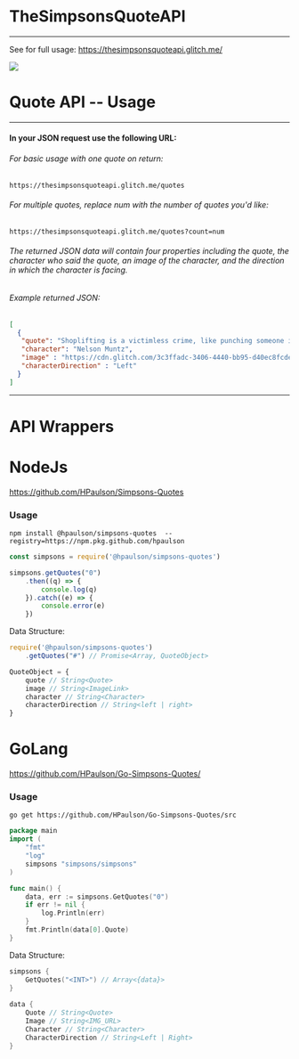 # TheSimpsonsQuoteAPI
--------------
See for full usage: https://thesimpsonsquoteapi.glitch.me/

![](https://cdn.glitch.com/3c3ffadc-3406-4440-bb95-d40ec8fcde72%2Fsimpsons.PNG?1497481539770)

# Quote API -- Usage
-------------
#### In your JSON request use the following URL:
###### For basic usage with one quote on return:
```
https://thesimpsonsquoteapi.glitch.me/quotes
```

###### For multiple quotes, replace num with the number of quotes you'd like:
```
https://thesimpsonsquoteapi.glitch.me/quotes?count=num
```

###### The returned JSON data will contain four properties including the quote, the character who said the quote, an image of the character, and the direction in which the character is facing.
###### Example returned JSON: 
```json
[
  {
   "quote": "Shoplifting is a victimless crime, like punching someone in the dark.",
   "character": "Nelson Muntz",
   "image" : "https://cdn.glitch.com/3c3ffadc-3406-4440-bb95-d40ec8fcde72%2FNelsonMuntz.png?1497567511185",
   "characterDirection" : "Left"
  }
]
```
-------------
# API Wrappers

# NodeJs
https://github.com/HPaulson/Simpsons-Quotes
### Usage

`npm install @hpaulson/simpsons-quotes  --registry=https://npm.pkg.github.com/hpaulson`

```js
const simpsons = require('@hpaulson/simpsons-quotes')

simpsons.getQuotes("0")
    .then((q) => {
        console.log(q)
    }).catch((e) => {
        console.error(e)
    })

```
Data Structure:

```js
require('@hpaulson/simpsons-quotes')
    .getQuotes("#") // Promise<Array, QuoteObject>

QuoteObject = {
    quote // String<Quote>
    image // String<ImageLink>
    character // String<Character>
    characterDirection // String<left | right>
}
```

# GoLang
https://github.com/HPaulson/Go-Simpsons-Quotes/
### Usage

`go get https://github.com/HPaulson/Go-Simpsons-Quotes/src`

```go
package main
import (
	"fmt"
	"log"
	simpsons "simpsons/simpsons"
)

func main() {
	data, err := simpsons.GetQuotes("0")
	if err != nil {
		log.Println(err)
	}
	fmt.Println(data[0].Quote)
}
```
Data Structure:

```go
simpsons {
	GetQuotes("<INT>") // Array<{data}>
}
	
data {
	Quote // String<Quote>
	Image // String<IMG_URL>
	Character // String<Character>
	CharacterDirection // String<Left | Right>
}
```
